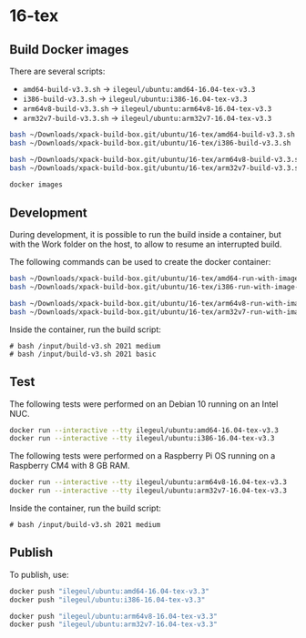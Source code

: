 
# 16-tex

## Build Docker images

There are several scripts:

- `amd64-build-v3.3.sh` -> `ilegeul/ubuntu:amd64-16.04-tex-v3.3`
- `i386-build-v3.3.sh` -> `ilegeul/ubuntu:i386-16.04-tex-v3.3`
- `arm64v8-build-v3.3.sh` -> `ilegeul/ubuntu:arm64v8-16.04-tex-v3.3`
- `arm32v7-build-v3.3.sh` -> `ilegeul/ubuntu:arm32v7-16.04-tex-v3.3`

```sh
bash ~/Downloads/xpack-build-box.git/ubuntu/16-tex/amd64-build-v3.3.sh
bash ~/Downloads/xpack-build-box.git/ubuntu/16-tex/i386-build-v3.3.sh

bash ~/Downloads/xpack-build-box.git/ubuntu/16-tex/arm64v8-build-v3.3.sh
bash ~/Downloads/xpack-build-box.git/ubuntu/16-tex/arm32v7-build-v3.3.sh

docker images
```

## Development

During development, it is possible to run the build inside a container,
but with the Work folder on the host, to allow to resume an interrupted
build.

The following commands can be used to create the docker container:

```sh
bash ~/Downloads/xpack-build-box.git/ubuntu/16-tex/amd64-run-with-image-v3.3.sh
bash ~/Downloads/xpack-build-box.git/ubuntu/16-tex/i386-run-with-image-v3.3.sh

bash ~/Downloads/xpack-build-box.git/ubuntu/16-tex/arm64v8-run-with-image-v3.3.sh
bash ~/Downloads/xpack-build-box.git/ubuntu/16-tex/arm32v7-run-with-image-v3.3.sh
```

Inside the container, run the build script:

```console
# bash /input/build-v3.sh 2021 medium
# bash /input/build-v3.sh 2021 basic
```

## Test

The following tests were performed on an Debian 10
running on an Intel NUC.

```sh
docker run --interactive --tty ilegeul/ubuntu:amd64-16.04-tex-v3.3
docker run --interactive --tty ilegeul/ubuntu:i386-16.04-tex-v3.3
```

The following tests were performed on a Raspberry Pi OS
running on a Raspberry CM4 with 8 GB RAM.

```sh
docker run --interactive --tty ilegeul/ubuntu:arm64v8-16.04-tex-v3.3
docker run --interactive --tty ilegeul/ubuntu:arm32v7-16.04-tex-v3.3
```

Inside the container, run the build script:

```console
# bash /input/build-v3.sh 2021 medium
```

## Publish

To publish, use:

```sh
docker push "ilegeul/ubuntu:amd64-16.04-tex-v3.3"
docker push "ilegeul/ubuntu:i386-16.04-tex-v3.3"

docker push "ilegeul/ubuntu:arm64v8-16.04-tex-v3.3"
docker push "ilegeul/ubuntu:arm32v7-16.04-tex-v3.3"
```
